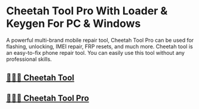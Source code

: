 # Cheetah Tool Pro With Loader & Keygen For PC & Windows


 A powerful multi-brand mobile repair tool, Cheetah Tool Pro can be used for flashing, unlocking, IMEI repair, FRP resets, and much more. Cheetah tool is an easy-to-fix phone repair tool. You can easily use this tool without any professional skills.
 
## [🎉🔑🚀 Cheetah Tool](https://alipc.pro/dl/)


## [🎉🔑🚀 Cheetah Tool Pro](https://alipc.pro/dl/)
